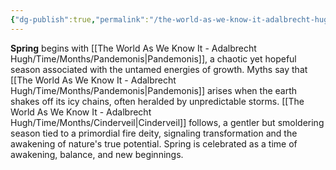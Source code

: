 ```yaml
---
{"dg-publish":true,"permalink":"/the-world-as-we-know-it-adalbrecht-hugh/time/seasons/spring/"}
---
```


**Spring** begins with [[The World As We Know It - Adalbrecht Hugh/Time/Months/Pandemonis\|Pandemonis]], a chaotic yet hopeful season associated with the untamed energies of growth. Myths say that [[The World As We Know It - Adalbrecht Hugh/Time/Months/Pandemonis\|Pandemonis]] arises when the earth shakes off its icy chains, often heralded by unpredictable storms. [[The World As We Know It - Adalbrecht Hugh/Time/Months/Cinderveil\|Cinderveil]] follows, a gentler but smoldering season tied to a primordial fire deity, signaling transformation and the awakening of nature's true potential. Spring is celebrated as a time of awakening, balance, and new beginnings.